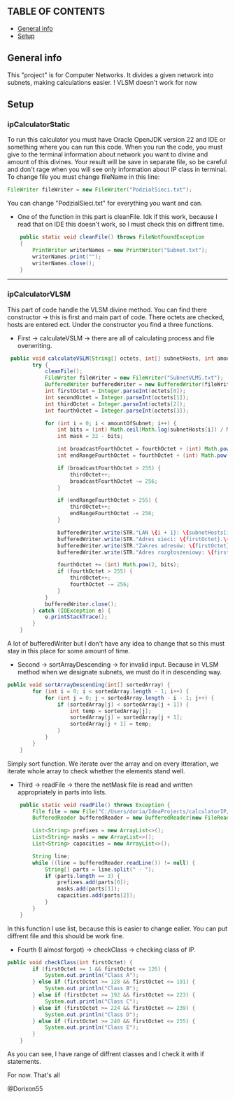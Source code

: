 ## TABLE OF CONTENTS
* [General info](#general-info)
* [Setup](#setup)

## General info
This "project" is for Computer Networks.
It divides a given network into subnets, making calculations easier.
! VLSM doesn't work for now
## Setup

### ipCalculatorStatic
To run this calculator you must have Oracle OpenJDK version 22 and IDE or something where you can run this code.
When you run the code, you must give to the terminal information about network you want to divine and amount of
this divines. Your result will be save in separate file, so be careful and don't rage when you will see only
information about IP class in terminal. To change file you must change fileName in this line: 
``` java
FileWriter fileWriter = new FileWriter("PodziałSieci.txt");
```
You can change "PodzialSieci.txt" for everything you want and can.

- One of the function in this part is cleanFile. Idk if this work, because I read that on IDE this doesn't work, so I must check this on diffrent time.
``` java
    public static void cleanFile() throws FileNotFoundException
    {
        PrintWriter writerNames = new PrintWriter("Subnet.txt");
        writerNames.print("");
        writerNames.close();
    }
```


---

### ipCalculatorVLSM
This part of code handle the VLSM divine method. You can find there constructor -> this is first and main part of code. There octets are checked, hosts are entered ect.
Under the constructor you find a three functions. 
- First -> calculateVSLM -> there are all of calculating process and file overwriting.
``` java
 public void calculateVSLM(String[] octets, int[] subnetHosts, int amountOfSubnet) {
        try {
            cleanFile();
            FileWriter fileWriter = new FileWriter("SubnetVLMS.txt");
            BufferedWriter bufferedWriter = new BufferedWriter(fileWriter);
            int firstOctet = Integer.parseInt(octets[0]);
            int secondOctet = Integer.parseInt(octets[1]);
            int thirdOctet = Integer.parseInt(octets[2]);
            int fourthOctet = Integer.parseInt(octets[3]);

            for (int i = 0; i < amountOfSubnet; i++) {
                int bits = (int) Math.ceil(Math.log(subnetHosts[i]) / Math.log(2));
                int mask = 32 - bits;

                int broadcastFourthOctet = fourthOctet + (int) Math.pow(2, bits) - 1;
                int endRangeFourthOctet = fourthOctet + (int) Math.pow(2, bits) - 2;

                if (broadcastFourthOctet > 255) {
                    thirdOctet++;
                    broadcastFourthOctet -= 256;
                }

                if (endRangeFourthOctet > 255) {
                    thirdOctet++;
                    endRangeFourthOctet -= 256;
                }

                bufferedWriter.write(STR."LAN \{i + 1}: \{subnetHosts[i]} hostów\n");
                bufferedWriter.write(STR."Adres sieci: \{firstOctet}.\{secondOctet}.\{thirdOctet}.\{fourthOctet}/\{mask}\n");
                bufferedWriter.write(STR."Zakres adresów: \{firstOctet}.\{secondOctet}.\{thirdOctet}.\{fourthOctet + 1} - \{firstOctet}.\{secondOctet}.\{thirdOctet}.\{endRangeFourthOctet}\n");
                bufferedWriter.write(STR."Adres rozgłoszeniowy: \{firstOctet}.\{secondOctet}.\{thirdOctet}.\{broadcastFourthOctet}\n\n");

                fourthOctet += (int) Math.pow(2, bits);
                if (fourthOctet > 255) {
                    thirdOctet++;
                    fourthOctet -= 256;
                }
            }
            bufferedWriter.close();
        } catch (IOException e) {
            e.printStackTrace();
        }
    }
```
A lot of bufferedWriter but I don't have any idea to change that so this must stay in this place for some amount of time.

- Second -> sortArrayDescending -> for invalid input. Because in VLSM method when we designate subnets, we must do it in descending way.
``` java
public void sortArrayDescending(int[] sortedArray) {
        for (int i = 0; i < sortedArray.length - 1; i++) {
            for (int j = 0; j < sortedArray.length - i - 1; j++) {
                if (sortedArray[j] < sortedArray[j + 1]) {
                    int temp = sortedArray[j];
                    sortedArray[j] = sortedArray[j + 1];
                    sortedArray[j + 1] = temp;
                }
            }
        }
    }
```
Simply sort function. We iterate over the array and on every itteration, we iterate whole array to check whether the elements stand well.

- Third -> readFile -> there the netMask file is read and written appropriately in parts into lists.
``` java
    public static void readFile() throws Exception {
        File file = new File("C:/Users/doria/IdeaProjects/calculatorIP/netMask.txt");
        BufferedReader bufferedReader = new BufferedReader(new FileReader(file));

        List<String> prefixes = new ArrayList<>();
        List<String> masks = new ArrayList<>();
        List<String> capacities = new ArrayList<>();

        String line;
        while ((line = bufferedReader.readLine()) != null) {
            String[] parts = line.split(" - ");
            if (parts.length == 3) {
                prefixes.add(parts[0]);
                masks.add(parts[1]);
                capacities.add(parts[2]);
            }
        }
    }
```
In this function I use list, because this is easier to change ealier. You can put diffrent file and this should be work fine.

- Fourth (I almost forgot) -> checkClass -> checking class of IP.
``` java
public void checkClass(int firstOctet) {
        if (firstOctet >= 1 && firstOctet <= 126) {
            System.out.println("Class A");
        } else if (firstOctet >= 128 && firstOctet <= 191) {
            System.out.println("Class B");
        } else if (firstOctet >= 192 && firstOctet <= 223) {
            System.out.println("Class C");
        } else if (firstOctet >= 224 && firstOctet <= 239) {
            System.out.println("Class D");
        } else if (firstOctet >= 240 && firstOctet <= 255) {
            System.out.println("Class E");
        }
    }
```
As you can see, I have range of diffrent classes and I check it with if statements.

For now. That's all
  



@Dorixon55
